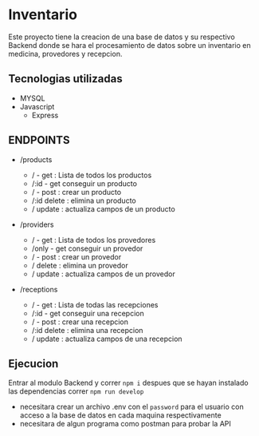 # Inventario

Este proyecto tiene la creacion de una base de datos y su respectivo Backend donde se hara el procesamiento de datos sobre un inventario en medicina, provedores y recepcion.

## Tecnologias utilizadas

- MYSQL
- Javascript
  - Express

## ENDPOINTS

- /products

  - / - get : Lista de todos los productos
  - /:id - get conseguir un producto
  - / - post : crear un producto
  - /:id delete : elimina un producto
  - / update : actualiza campos de un producto

- /providers

  - / - get : Lista de todos los provedores
  - /only - get conseguir un provedor
  - / - post : crear un provedor
  - / delete : elimina un provedor
  - / update : actualiza campos de un provedor

- /receptions
  - / - get : Lista de todas las recepciones
  - /:id - get conseguir una recepcion
  - / - post : crear una recepcion
  - /:id delete : elimina una recepcion
  - / update : actualiza campos de una recepcion

## Ejecucion

Entrar al modulo Backend y correr `npm i` despues que se hayan instalado las dependencias correr `npm run develop`

- necesitara crear un archivo .env con el `password` para el usuario con acceso a la base de datos en cada maquina respectivamente
- necesitara de algun programa como postman para probar la API
